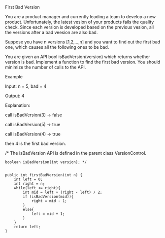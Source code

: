 First Bad Version

You are a product manager and currently leading a team to develop a new product. Unfortunately, the latest vesion of your products fails the quality check. Since each version is developed based on the previous vesion, all the versions after a bad veesion are also bad.

Suppose you have n versions [1,2,...,n] and you want to find out the first bad one, which causes all the following ones to be bad.

You are given an API bool isBadVersion(version) which returns whether version is bad. Implement a function to find the first bad version. You should minimize the number of calls to the API.


Example

Input: n = 5, bad = 4

Output: 4

Explanation:

call isBadVersion(3) -> false

call isBadVersion(5) -> true

call isBadVersion(4) -> true

then 4 is the first bad version.


/* The isBadVersion API is defined in the parent class VersionControl.
      
	boolean isBadVersion(int version); */


    public int firstBadVersion(int n) {
        int left = 0;
        int right = n;
        while(left <= right){
            int mid = left + (right - left) / 2;
            if (isBadVersion(mid)){
                right = mid - 1;    
            }
            else{
                left = mid + 1;
            }
        }
        return left;
    }

